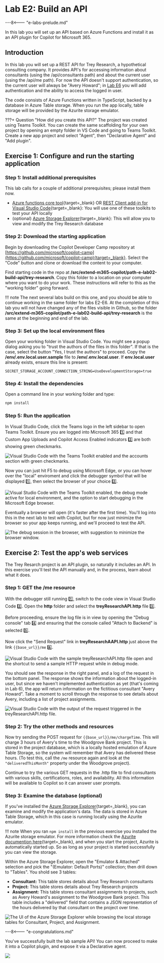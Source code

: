 
# Lab E2: Build an API

---8<--- "e-labs-prelude.md"

In this lab you will set up an API based on Azure Functions and install it as an API plugin for Copilot for Microsoft 365.

## Introduction

In this lab you will set up a REST API for Trey Research, a hypothetical consulting company. It provides API's for accessing information about consultants (using the /api/consultants path) and about the current user (using the /api/me path). For now the API doesn't support authentication, so the current user will always be "Avery Howard"; in [Lab E6](./06-add-authentication.md) you will add authentication and the ability to access the logged in user.

The code consists of Azure Functions written in TypeScript, backed by a database in Azure Table storage. When you run the app locally, table storage will be provided by the Azurite storage emulator.

???+ Question "How did you create this API?"
    The project was created using Teams Toolkit. You can create the same scaffolding for your own project by opening an empty folder in VS Code and going to Teams Toolkit. Create a new app project and select "Agent", then "Declarative Agent" and "Add plugin".

## Exercise 1: Configure and run the starting application

### Step 1: Install additional prerequisites

This lab calls for a couple of additional prerequisites; please install them now.

* [Azure functions core tool](https://learn.microsoft.com/en-us/azure/azure-functions/functions-run-local?tabs=windows%2Cisolated-process%2Cnode-v4%2Cpython-v2%2Chttp-trigger%2Ccontainer-apps&pivots=programming-language-csharp#install-the-azure-functions-core-tools){target=_blank} OR
[REST Client add-in for Visual Studio Code](https://marketplace.visualstudio.com/items?itemName=humao.rest-client){target=_blank}: You will use one of these toolkits to test your API locally
* (optional) [Azure Storage Explorer](https://azure.microsoft.com/products/storage/storage-explorer){target=_blank}: This will allow you to view and modify the Trey Research database

<cc-end-step lab="e2" exercise="1" step="1" />

### Step 2: Download the starting application

Begin by downloading the Copilot Developer Camp repository at [https://github.com/microsoft/copilot-camp](https://github.com/microsoft/copilot-camp){target=_blank}. Select the "Code" button and clone or download the content to your computer.

Find starting code in the repo at **/src/extend-m365-copilot/path-e-lab02-build-api/trey-research**.
Copy this folder to a location on your computer where you want to do your work. These instructions will refer to this as the "working folder" going forward.

!!! note
    The next several labs build on this one, and you should be able to continue working in the same folder for labs E2-E6. At the completion of this lab you will not have changed any of the files visible in Github, so the folder **/src/extend-m365-copilot/path-e-lab02-build-api/trey-research** is the same at the beginning and end of the lab.

<cc-end-step lab="e2" exercise="1" step="2" />

### Step 3: Set up the local environment files

Open your working folder in Visual Studio Code. You might see a popup dialog asking you to "trust the authors of the files in this folder". If that is the case, select the button "Yes, I trust the authors" to proceed. Copy the **/env/.env.local.user.sample** file to **/env/.env.local.user**. If **env.local.user** already exists, ensure this line is present:

~~~text
SECRET_STORAGE_ACCOUNT_CONNECTION_STRING=UseDevelopmentStorage=true
~~~

<cc-end-step lab="e2" exercise="1" step="3" />

### Step 4: Install the dependencies

Open a command line in your working folder and type:

~~~sh
npm install
~~~

<cc-end-step lab="e2" exercise="1" step="4" />

### Step 5: Run the application

In Visual Studio Code, click the Teams logo in the left sidebar to open Teams Toolkit. Ensure you are logged into Microsoft 365 1️⃣ and that Custom App Uploads and Copilot Access Enabled indicators 2️⃣ are both showing green checkmarks.

![Visual Studio Code with the Teams Toolkit enabled and the accounts section with green checkmarks.](../../assets/images/extend-m365-copilot-02/run-in-ttk01.png)

Now you can just hit F5 to debug using Microsoft Edge, or you can hover over the "local" enviroment and click the debugger symbol that will be displayed 1️⃣, then select the browser of your choice 2️⃣.

![Visual Studio Code with the Teams Toolkit enabled, the debug mode active for local environment, and the option to start debugging in the Microsoft Edge browser.](../../assets/images/extend-m365-copilot-02/run-in-ttk02.png)

Eventually a browser will open (it's faster after the first time). You'll log into this in the next lab to test with Copilot, but for now just minimize the browser so your app keeps running, and we'll proceed to test the API.

![The debug session in the browser, with suggestion to minimize the browser window.](../../assets/images/extend-m365-copilot-02/run-in-ttk03.png)

<cc-end-step lab="e2" exercise="1" step="5" />

## Exercise 2: Test the app's web services

The Trey Resarch project is an API plugin, so naturally it includes an API. In this exercise you'll test the API manually and, in the process, learn about what it does. 

### Step 1: GET the /me resource

With the debugger still running 1️⃣, switch to the code view in Visual Studio Code 2️⃣. Open the **http** folder and select the **treyResearchAPI.http** file 3️⃣.

Before proceeding, ensure the log file is in view by opening the "Debug console" tab 4️⃣ and ensuring that the console called "Attach to Backend" is selected 5️⃣.

Now click the "Send Request" link in **treyResearchAAPI.http** just above the link `{{base_url}}/me` 6️⃣.

![Visual Studio Code with the sample treyResearchAPI.http file open and the shortcut to send a sample HTTP request while in debug mode.](../../assets/images/extend-m365-copilot-02/run-in-ttk04.png)

You should see the response in the right panel, and a log of the request in the bottom panel. The response shows the information about the logged-in user, but since we haven't implemented authentication as yet (that's coming in Lab 6), the app will return information on the fictitious consultant "Avery Howard". Take a moment to scroll through the response to see details about Avery, including a list of project assignments.

![Visual Studio Code with the output of the request triggered in the treyResearchAPI.http file.](../../assets/images/extend-m365-copilot-02/run-in-ttk05.png)

<cc-end-step lab="e2" exercise="2" step="1" />

### Step 2: Try the other methods and resources

Now try sending the POST request for `{{base_url}}/me/chargeTime`. This will charge 3 hours of Avery's time to the Woodgrove Bank project. This is stored in the project database, which is a locally hosted emulation of Azure Table Storage, so the system will remember that Avery has delivered these hours. (To test this, call the `/me` resource again and look at the `"deliveredThisMonth"` property under the Woodgrove project).

Continue to try the various GET requests in the .http file to find consultants with various skills, certifications, roles, and availability. All this information will be available to Copilot so it can answer user prompts.

<cc-end-step lab="e2" exercise="2" step="2" />

### Step 3: Examine the database (optional)

If you've installed the [Azure Storage Explorer](https://azure.microsoft.com/products/storage/storage-explorer){target=_blank}, you can examine and modify the application's data. The data is stored in Azure Table Storage, which in this case is running locally using the Azurite emulator.

!!! note
    When you ran `npm install` in the previous exercise you installed the Azurite storage emulator. For more information check the [Azurite documention here](https://learn.microsoft.com/azure/storage/common/storage-use-azurite){target=_blank}, and when you start the project, Azurite is automatically started up. So as long as your project is started successfully you can view the storage.

Within the Azure Storage Explorer, open the "Emulator & Attached" selection and pick the "(Emulator: Default Ports)" collection; then drill down to "Tables". You shold see 3 tables:

  * **Consultant:** This table stores details about Trey Research consultants
  * **Project:** This table stores details about Trey Research projects
  * **Assignment:** This table stores consultant assignments to projects, such as Avery Howard's assignment to the Woodgrove Bank project. This table includes a "delivered" field that contains a JSON representation of the hours delivered by that consultant on the project over time.

![The UI of the Azure Storage Explorer while browsing the local storage tables for Consultant, Project, and Assignment.](../../assets/images/extend-m365-copilot-02/azure-storage-explorer01.png)

<cc-end-step lab="e2" exercise="2" step="3" />

---8<--- "e-congratulations.md"

You've successfully built the lab sample API! You can now proceed to make it into a Copilot plugin, and expose it via a Declarative agent.

<cc-next />

<img src="https://m365-visitor-stats.azurewebsites.net/copilot-camp/extend-m365-copilot/02-build-the-api" />
